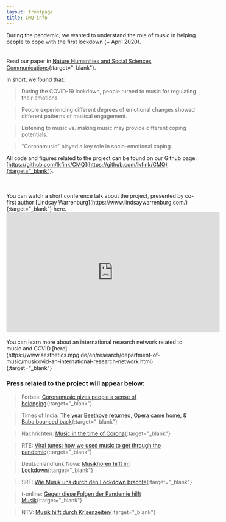 ```yaml
---
layout: frontpage
title: CMQ info
---
```


During the pandemic, we wanted to understand the role of music in helping people to cope with the first lockdown (~ April 2020).  
<br>
<br>
Read our paper in [Nature Humanities and Social Sciences Communications](https://doi.org/10.1057/s41599-021-00858-y){:target="_blank"}.   


In short, we found that:   

> During the COVID-19 lockdown, people turned to music for regulating their emotions.  

> People experiencing different degrees of emotional changes showed different patterns of musical engagement.  

> Listening to music vs. making music may provide different coping potentials.  

> "Coronamusic" played a key role in socio-emotional coping.  


All code and figures related to the project can be found on our Github page: [https://github.com/lkfink/CMQ](https://github.com/lkfink/CMQ){:target="_blank"}.  

<br>
<br>
You can watch a short conference talk about the project, presented by co-first author [Lindsay Warrenburg](https://www.lindsaywarrenburg.com/){:target="_blank"} here.

<iframe width="560" height="315" src="https://www.youtube.com/embed/qnR8fWfyVEo" title="YouTube video player" frameborder="0" allow="accelerometer; autoplay; clipboard-write; encrypted-media; gyroscope; picture-in-picture" allowfullscreen></iframe>
  
<br>
<br>
You can learn more about an international research network related to music and COVID [here](https://www.aesthetics.mpg.de/en/research/department-of-music/musicovid-an-international-research-network.html){:target="_blank"}


### Press related to the project will appear below: 
> Forbes: [Coronamusic gives people a sense of belonging](https://www.forbes.com/sites/evaamsen/2021/02/27/coronamusic-gives-people-a-sense-of-belonging-according-to-research/){:target="_blank"}. 

> Times of India: [The year Beethove returned, Opera came home, & Baba bounced back](https://timesofindia.indiatimes.com/india/the-year-beethoven-returned-opera-came-home-baba-bounced-back/articleshow/85392953.cms){:target="_blank"}

> Nachrichten: [Music in the time of Corona](https://nachrichten.idw-online.de/2020/04/20/music-in-the-time-of-corona/){:target="_blank"}

> RTE: [Viral tunes: how we used music to get through the pandemic](https://www.rte.ie/brainstorm/2021/0727/1237479-music-pandemic-lockdown-research/){:target="_blank"}

> Deutschlandfunk Nova: [Musikhören hilft im Lockdown](https://www.deutschlandfunknova.de/nachrichten/studie-musikhoeren-hilft-im-lockdown){:target="_blank"}

> SRF: [Wie Musik uns durch den Lockdown brachte](https://www.srf.ch/kultur/musik/studie-zu-musik-in-der-krise-wie-musik-uns-durch-den-lockdown-brachte){:target="_blank"}

> t-online: [Gegen diese Folgen der Pandemie hilft Musik](https://www.t-online.de/gesundheit/krankheiten-symptome/id_90512154/corona-krise-musik-hilft-gegen-corona-stress.html){:target="_blank"}

> NTV: [Musik hilft durch Krisenzeiten](https://www.n-tv.de/wissen/Musik-hilft-durch-Krisenzeiten-article22704153.html){:target="_blank"}


